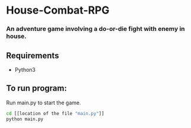 # House-Combat-RPG

### An adventure game involving a do-or-die fight with enemy in house.

## Requirements

* Python3 

## To run program:
Run main.py to start the game.

```bash
cd [[location of the file "main.py"]]
python main.py
```

